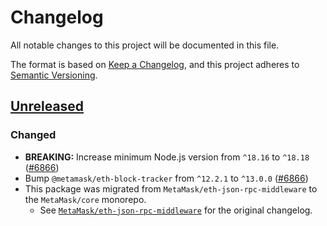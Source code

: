 # Changelog

All notable changes to this project will be documented in this file.

The format is based on [Keep a Changelog](https://keepachangelog.com/en/1.0.0/),
and this project adheres to [Semantic Versioning](https://semver.org/spec/v2.0.0.html).

## [Unreleased]

### Changed

- **BREAKING:** Increase minimum Node.js version from `^18.16` to `^18.18` ([#6866](https://github.com/MetaMask/core/pull/6866))
- Bump `@metamask/eth-block-tracker` from `^12.2.1` to `^13.0.0` ([#6866](https://github.com/MetaMask/core/pull/6866))
- This package was migrated from `MetaMask/eth-json-rpc-middleware` to the
  `MetaMask/core` monorepo.
  - See [`MetaMask/eth-json-rpc-middleware`](https://github.com/MetaMask/eth-json-rpc-middleware/blob/main/CHANGELOG.md)
    for the original changelog.

[Unreleased]: https://github.com/MetaMask/core/
